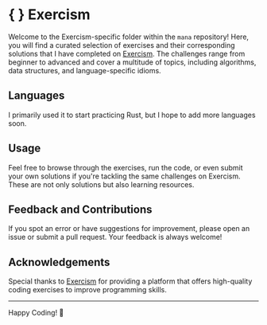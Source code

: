 # { } Exercism

Welcome to the Exercism-specific folder within the `mana` repository! Here,
you will find a curated selection of exercises and their corresponding solutions
that I have completed on [Exercism](https://exercism.org/).  The challenges
range from beginner to advanced and cover a multitude of topics, including
algorithms, data structures, and language-specific idioms.

## Languages

I primarily used it to start practicing Rust, but I hope to add more languages
soon.

## Usage

Feel free to browse through the exercises, run the code, or even submit your own
solutions if you're tackling the same challenges on Exercism.  These are not
only solutions but also learning resources.

## Feedback and Contributions

If you spot an error or have suggestions for improvement, please open an issue
or submit a pull request.  Your feedback is always welcome!

## Acknowledgements

Special thanks to [Exercism](https://exercism.io/) for providing a platform that
offers high-quality coding exercises to improve programming skills.

---

Happy Coding! 🌟
